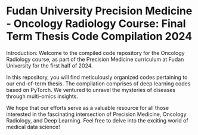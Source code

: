 # Fudan University Precision Medicine - Oncology Radiology Course: Final Term Thesis Code Compilation 2024

Introduction:
Welcome to the compiled code repository for the Oncology Radiology course, as part of the Precision Medicine curriculum at Fudan University for the first half of 2024.

In this repository, you will find meticulously organized codes pertaining to our end-of-term thesis. The compilation comprises of deep learning codes based on PyTorch. We ventured to unravel the mysteries of diseases through multi-omics insights.

We hope that our efforts serve as a valuable resource for all those interested in the fascinating intersection of Precision Medicine, Oncology Radiology, and Deep Learning. Feel free to delve into the exciting world of medical data science!
